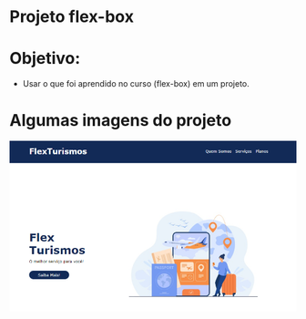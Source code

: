 # Projeto flex-box

# Objetivo:
- Usar o que foi aprendido no curso (flex-box) em um projeto.

# Algumas imagens do projeto
![teste](https://github.com/DiogoRede/dio-bootcamp/blob/main/Projetos/flex-projeto/images/tela01.png)
